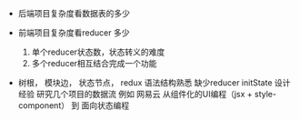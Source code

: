 - 后端项目复杂度看数据表的多少
- 前端项目复杂度看reducer 多少
  1. 单个reducer状态数，状态转义的难度
  2. 多个reducer相互结合完成一个功能

- 树根， 模块边， 状态节点， redux 语法结构熟悉
  缺少reducer initState 设计经验
  研究几个项目的数据流 例如 网易云
  从组件化的UI编程（jsx + style-component） 到 面向状态编程